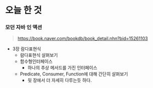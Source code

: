 # 오늘 한 것 

### 모던 자바 인 액션
> https://book.naver.com/bookdb/book_detail.nhn?bid=15261103

- 3장 람다표현식
    - 람다표현식 살펴보기
    - 함수형인터페이스
        - 하나의 추상 메서드를 가진 인터페이스
    - Predicate, Consumer, Function에 대해 간단히 살펴보기
        - 뒷 장에서 더 자세히 다루는듯 하다.




